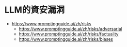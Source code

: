 # LLM的資安漏洞

* https://www.promptingguide.ai/zh/risks
    * https://www.promptingguide.ai/zh/risks/adversarial
    * https://www.promptingguide.ai/zh/risks/factuality
    * https://www.promptingguide.ai/zh/risks/biases
    